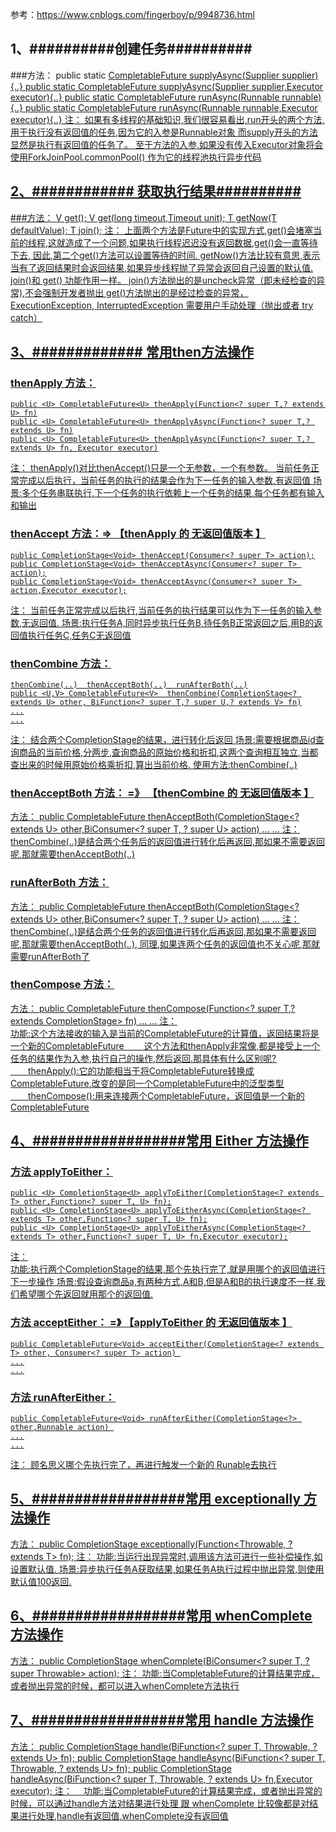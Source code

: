 参考：https://www.cnblogs.com/fingerboy/p/9948736.html
## 1、##########创建任务##########
###方法：
    public static <U> CompletableFuture<U> supplyAsync(Supplier<U> supplier){..}
    public static <U> CompletableFuture<U> supplyAsync(Supplier<U> supplier,Executor executor){..}
    public static CompletableFuture<Void> runAsync(Runnable runnable){..}
    public static CompletableFuture<Void> runAsync(Runnable runnable,Executor executor){..}
注：
    如果有多线程的基础知识,我们很容易看出,run开头的两个方法,用于执行没有返回值的任务,因为它的入参是Runnable对象
    而supply开头的方法显然是执行有返回值的任务了。
    至于方法的入参,如果没有传入Executor对象将会使用ForkJoinPool.commonPool() 作为它的线程池执行异步代码

## 2、############ 获取执行结果##########
###方法：
    V get();
    V get(long timeout,Timeout unit);
    T getNow(T defaultValue);
    T join();
注：
    上面两个方法是Future中的实现方式,get()会堵塞当前的线程,这就造成了一个问题,如果执行线程迟迟没有返回数据,get()会一直等待下去,
    因此,第二个get()方法可以设置等待的时间.
    getNow()方法比较有意思,表示当有了返回结果时会返回结果,如果异步线程抛了异常会返回自己设置的默认值.
    join()和 get() 功能作用一样。
    join()方法抛出的是uncheck异常（即未经检查的异常),不会强制开发者抛出
    get()方法抛出的是经过检查的异常，ExecutionException, InterruptedException 需要用户手动处理（抛出或者 try catch）
    
## 3、############# 常用then方法操作
  
### thenApply 方法：
    public <U> CompletableFuture<U> thenApply(Function<? super T,? extends U> fn)
    public <U> CompletableFuture<U> thenApplyAsync(Function<? super T,? extends U> fn)
    public <U> CompletableFuture<U> thenApplyAsync(Function<? super T,? extends U> fn, Executor executor)
注：
    thenApply()对比thenAccept()只是一个无参数，一个有参数。
    当前任务正常完成以后执行，当前任务的执行的结果会作为下一任务的输入参数,有返回值
    场景:多个任务串联执行,下一个任务的执行依赖上一个任务的结果,每个任务都有输入和输出

### thenAccept 方法：=> 【thenApply 的 无返回值版本 】
    public CompletionStage<Void> thenAccept(Consumer<? super T> action);
    public CompletionStage<Void> thenAcceptAsync(Consumer<? super T> action);
    public CompletionStage<Void> thenAcceptAsync(Consumer<? super T> action,Executor executor);
注：
    当前任务正常完成以后执行,当前任务的执行结果可以作为下一任务的输入参数,无返回值.
    场景:执行任务A,同时异步执行任务B,待任务B正常返回之后,用B的返回值执行任务C,任务C无返回值
    
### thenCombine 方法：
    thenCombine(..)  thenAcceptBoth(..)  runAfterBoth(..)
    public <U,V> CompletableFuture<V>  thenCombine(CompletionStage<? extends U> other, BiFunction<? super T,? super U,? extends V> fn)
    ...
    ...
注：
    结合两个CompletionStage的结果，进行转化后返回
    场景:需要根据商品id查询商品的当前价格,分两步,查询商品的原始价格和折扣,这两个查询相互独立,当都查出来的时候用原始价格乘折扣,算出当前价格. 使用方法:thenCombine(..)

### thenAcceptBoth 方法： =》 【thenCombine 的 无返回值版本 】
方法：
    public <U> CompletableFuture<Void> thenAcceptBoth(CompletionStage<? extends U> other,BiConsumer<? super T, ? super U> action) 
    ...
    ...
注：
    thenCombine(..)是结合两个任务后的返回值进行转化后再返回,那如果不需要返回呢,那就需要thenAcceptBoth(..)
    
### runAfterBoth 方法： 
方法：
    public <U> CompletableFuture<Void> thenAcceptBoth(CompletionStage<? extends U> other,BiConsumer<? super T, ? super U> action) 
    ...
    ...
注：
    thenCombine(..)是结合两个任务的返回值进行转化后再返回,那如果不需要返回呢,那就需要thenAcceptBoth(..),
    同理,如果连两个任务的返回值也不关心呢,那就需要runAfterBoth了

### thenCompose 方法： 

方法：
    public <U> CompletableFuture<U>     thenCompose(Function<? super T,? extends CompletionStage<U>> fn)
    ...
    ...
注：   
    功能:这个方法接收的输入是当前的CompletableFuture的计算值，返回结果将是一个新的CompletableFuture
　　这个方法和thenApply非常像,都是接受上一个任务的结果作为入参,执行自己的操作,然后返回.那具体有什么区别呢?
　　thenApply():它的功能相当于将CompletableFuture<T>转换成CompletableFuture<U>,改变的是同一个CompletableFuture中的泛型类型
　　thenCompose():用来连接两个CompletableFuture，返回值是一个新的CompletableFuture

## 4、##################常用 Either 方法操作 ##########
### 方法 applyToEither：
    public <U> CompletionStage<U> applyToEither(CompletionStage<? extends T> other,Function<? super T, U> fn);
    public <U> CompletionStage<U> applyToEitherAsync(CompletionStage<? extends T> other,Function<? super T, U> fn);
    public <U> CompletionStage<U> applyToEitherAsync(CompletionStage<? extends T> other,Function<? super T, U> fn,Executor executor);
注：  
    功能:执行两个CompletionStage的结果,那个先执行完了,就是用哪个的返回值进行下一步操作
    场景:假设查询商品a,有两种方式,A和B,但是A和B的执行速度不一样,我们希望哪个先返回就用那个的返回值.    
    
### 方法 acceptEither：  =》 【applyToEither 的 无返回值版本 】
    public CompletableFuture<Void> acceptEither(CompletionStage<? extends T> other, Consumer<? super T> action) 
    ...
    ...
    
### 方法 runAfterEither：
    public CompletableFuture<Void> runAfterEither(CompletionStage<?> other,Runnable action) 
    ...
    ...
注：
    顾名思义哪个先执行完了，再进行触发一个新的 Runable去执行

## 5、##################常用 exceptionally 方法操作 ##########
方法：
    public CompletionStage<T> exceptionally(Function<Throwable, ? extends T> fn);
注：
    功能:当运行出现异常时,调用该方法可进行一些补偿操作,如设置默认值.
    场景:异步执行任务A获取结果,如果任务A执行过程中抛出异常,则使用默认值100返回.    

## 6、##################常用 whenComplete 方法操作 ##########
方法：
    public CompletionStage<T> whenComplete(BiConsumer<? super T, ? super Throwable> action);
注：
    功能:当CompletableFuture的计算结果完成，或者抛出异常的时候，都可以进入whenComplete方法执行
        
## 7、##################常用 handle 方法操作 ##########
方法：
    public <U> CompletionStage<U> handle(BiFunction<? super T, Throwable, ? extends U> fn);
    public <U> CompletionStage<U> handleAsync(BiFunction<? super T, Throwable, ? extends U> fn);
    public <U> CompletionStage<U> handleAsync(BiFunction<? super T, Throwable, ? extends U> fn,Executor executor);
注：
    　功能:当CompletableFuture的计算结果完成，或者抛出异常的时候，可以通过handle方法对结果进行处理
      跟 whenComplete 比较像都是对结果进行处理,handle有返回值,whenComplete没有返回值
